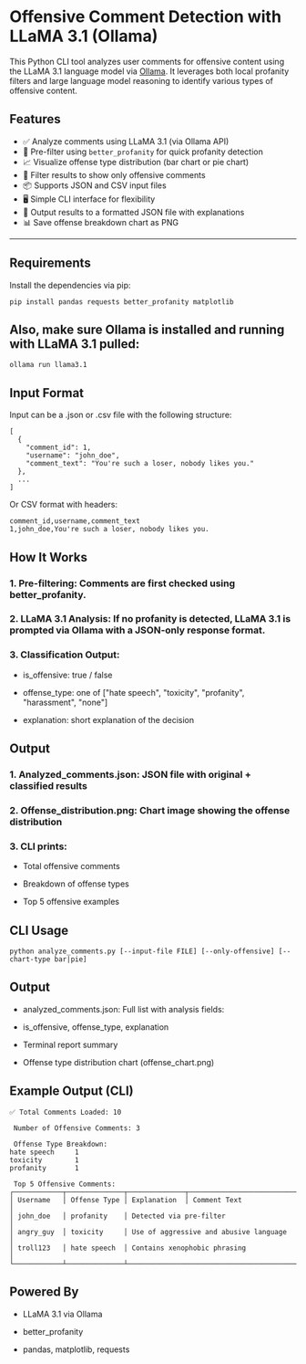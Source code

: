 # Offensive Comment Detection with LLaMA 3.1 (Ollama)

This Python CLI tool analyzes user comments for offensive content using the LLaMA 3.1 language model via [Ollama](https://ollama.com). It leverages both local profanity filters and large language model reasoning to identify various types of offensive content.

## Features

- ✅ Analyze comments using LLaMA 3.1 (via Ollama API)
- 🧼 Pre-filter using `better_profanity` for quick profanity detection
- 📈 Visualize offense type distribution (bar chart or pie chart)
- 🧪 Filter results to show only offensive comments
- 📦 Supports JSON and CSV input files
- 🖥️ Simple CLI interface for flexibility
- 💾 Output results to a formatted JSON file with explanations
- 📊 Save offense breakdown chart as PNG

---

## Requirements

Install the dependencies via pip:
```
pip install pandas requests better_profanity matplotlib
```
## Also, make sure Ollama is installed and running with LLaMA 3.1 pulled:

```
ollama run llama3.1
```

## Input Format
Input can be a .json or .csv file with the following structure:

```
[
  {
    "comment_id": 1,
    "username": "john_doe",
    "comment_text": "You're such a loser, nobody likes you."
  },
  ...
]
```

Or CSV format with headers:

```
comment_id,username,comment_text
1,john_doe,You're such a loser, nobody likes you.

```
## How It Works

### 1. Pre-filtering: Comments are first checked using better_profanity.

### 2. LLaMA 3.1 Analysis: If no profanity is detected, LLaMA 3.1 is prompted via Ollama with a JSON-only response format.

### 3. Classification Output:

 - is_offensive: true / false

 - offense_type: one of ["hate speech", "toxicity", "profanity", "harassment", "none"]

 - explanation: short explanation of the decision

## Output
### 1. Analyzed_comments.json: JSON file with original + classified results

### 2. Offense_distribution.png: Chart image showing the offense distribution

### 3. CLI prints:

 - Total offensive comments

 - Breakdown of offense types

 - Top 5 offensive examples

## CLI Usage
```
python analyze_comments.py [--input-file FILE] [--only-offensive] [--chart-type bar|pie]
```

## Output
 - analyzed_comments.json: Full list with analysis fields:

  - is_offensive, offense_type, explanation

 - Terminal report summary

 - Offense type distribution chart (offense_chart.png)

## Example Output (CLI)
```
✅ Total Comments Loaded: 10

 Number of Offensive Comments: 3

 Offense Type Breakdown:
hate speech     1
toxicity        1
profanity       1

 Top 5 Offensive Comments:
┌────────────┬──────────────┬──────────────┬────────────────────────────────┐
│ Username   │ Offense Type │ Explanation  │ Comment Text                   │
│ john_doe   │ profanity    │ Detected via pre-filter                       │
│ angry_guy  │ toxicity     │ Use of aggressive and abusive language        │
│ troll123   │ hate speech  │ Contains xenophobic phrasing                  │
└────────────┴──────────────┴───────────────────────────────────────────────┘
```
## Powered By
 - LLaMA 3.1 via Ollama

 - better_profanity

 - pandas, matplotlib, requests


